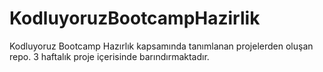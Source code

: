 # KodluyoruzBootcampHazirlik
Kodluyoruz Bootcamp Hazırlık kapsamında tanımlanan projelerden oluşan repo.
3 haftalık proje içerisinde barındırmaktadır. 
